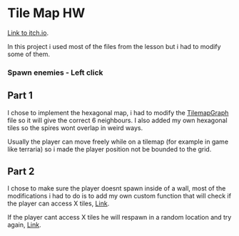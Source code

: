 # Tile Map HW

[Link to itch.io](https://daniel-work-gh.itch.io/tilemap-ex1).

In this project i used most of the files from the lesson but i had to modify some of them.

### Spawn enemies - Left click

## Part 1 

I chose to implement the hexagonal map, i had to modify the [TilemapGraph](https://github.com/Daniel-WORK-GH/TilemapHw/blob/master/Assets/Scripts/Map/TilemapGraph.cs") file so it will give the correct 6 neighbours.
I also added my own hexagonal tiles so the spires wont overlap in weird ways.

Usually the player can move freely while on a tilemap (for example in game like terraria) so i made the player position not be bounded to the grid.


## Part 2

I chose to make sure the player doesnt spawn inside of a wall, most of the modifications i had to do is to add my own custom function that will check if the player can access X tiles,
[Link](https://github.com/Daniel-WORK-GH/TilemapHw/blob/3751261ce9b322a7a3fc7bc507ee1c272026e366/Assets/Scripts/Map/BFS.cs#L73).

If the player cant access X tiles he will respawn in a random location and try again, [Link](https://github.com/Daniel-WORK-GH/TilemapHw/blob/3751261ce9b322a7a3fc7bc507ee1c272026e366/Assets/Scripts/Player/Player.cs#L49C5-L49C19).
